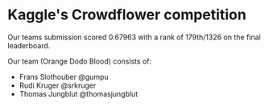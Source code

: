 Kaggle's Crowdflower competition
=================================

Our teams submission scored 0.67963 with a rank of 179th/1326 on the final leaderboard.

Our team (Orange Dodo Blood) consists of:

* Frans Slothouber @gumpu
* Rudi Kruger @srkruger
* Thomas Jungblut @thomasjungblut

